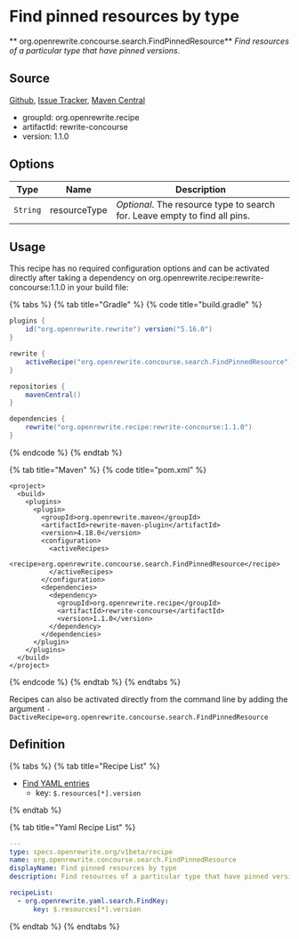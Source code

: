 # Find pinned resources by type

** org.openrewrite.concourse.search.FindPinnedResource**
_Find resources of a particular type that have pinned versions._

## Source

[Github](https://github.com/openrewrite/rewrite-concourse), [Issue Tracker](https://github.com/openrewrite/rewrite-concourse/issues), [Maven Central](https://search.maven.org/artifact/org.openrewrite.recipe/rewrite-concourse/1.1.0/jar)

* groupId: org.openrewrite.recipe
* artifactId: rewrite-concourse
* version: 1.1.0

## Options

| Type | Name | Description |
| -- | -- | -- |
| `String` | resourceType | *Optional*. The resource type to search for. Leave empty to find all pins. |


## Usage

This recipe has no required configuration options and can be activated directly after taking a dependency on org.openrewrite.recipe:rewrite-concourse:1.1.0 in your build file:

{% tabs %}
{% tab title="Gradle" %}
{% code title="build.gradle" %}
```groovy
plugins {
    id("org.openrewrite.rewrite") version("5.16.0")
}

rewrite {
    activeRecipe("org.openrewrite.concourse.search.FindPinnedResource")
}

repositories {
    mavenCentral()
}

dependencies {
    rewrite("org.openrewrite.recipe:rewrite-concourse:1.1.0")
}
```
{% endcode %}
{% endtab %}

{% tab title="Maven" %}
{% code title="pom.xml" %}
```markup
<project>
  <build>
    <plugins>
      <plugin>
        <groupId>org.openrewrite.maven</groupId>
        <artifactId>rewrite-maven-plugin</artifactId>
        <version>4.18.0</version>
        <configuration>
          <activeRecipes>
            <recipe>org.openrewrite.concourse.search.FindPinnedResource</recipe>
          </activeRecipes>
        </configuration>
        <dependencies>
          <dependency>
            <groupId>org.openrewrite.recipe</groupId>
            <artifactId>rewrite-concourse</artifactId>
            <version>1.1.0</version>
          </dependency>
        </dependencies>
      </plugin>
    </plugins>
  </build>
</project>
```
{% endcode %}
{% endtab %}
{% endtabs %}

Recipes can also be activated directly from the command line by adding the argument `-DactiveRecipe=org.openrewrite.concourse.search.FindPinnedResource`

## Definition

{% tabs %}
{% tab title="Recipe List" %}
* [Find YAML entries](../../yaml/search/findkey.md)
  * key: `$.resources[*].version`

{% endtab %}

{% tab title="Yaml Recipe List" %}
```yaml
---
type: specs.openrewrite.org/v1beta/recipe
name: org.openrewrite.concourse.search.FindPinnedResource
displayName: Find pinned resources by type
description: Find resources of a particular type that have pinned versions.

recipeList:
  - org.openrewrite.yaml.search.FindKey:
      key: $.resources[*].version

```
{% endtab %}
{% endtabs %}
